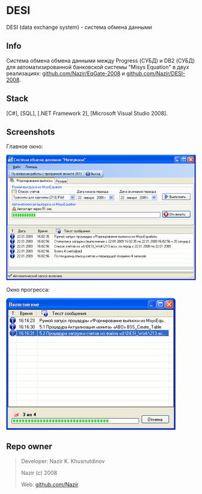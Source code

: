 # DESI #

DESI (data exchange system) - система обмена данными

Info
----

Система обмена обмена данными между Progress (СУБД) и DB2 (СУБД) для автоматизированной банковской системы "Misys Equation" в двух реализациях: [github.com/Nazir/EqGate-2008][2] и [github.com/Nazir/DESI-2008][3].

Stack
-----
[C#], [SQL], [.NET Framework 2], [Microsoft Visual Studio 2008].


Screenshots
-----------
Главное окно:

![Главное окно](./Screenshots/DESI_MainForm.png)

Окно прогресса:

![Окно прогресса](./Screenshots/DESI_ProgerssForm.png)

Repo owner
----------
> Developer: Nazir K. Khusnutdinov
>
> Nazir (c) 2008
>
> Web: [github.com/Nazir][1]

[1]: https://github.com/Nazir
[2]: https://github.com/Nazir/EqGate-2008
[3]: https://github.com/Nazir/DESI-2008
